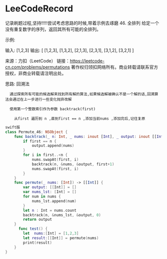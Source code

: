 # LeeCodeRecord
记录刷题过程,坚持!!!!!尝试考虑思路的时候,带着示例去琢磨
46. 全排列
给定一个没有重复数字的序列，返回其所有可能的全排列。

示例:

输入: [1,2,3]
输出:
[
  [1,2,3],
  [1,3,2],
  [2,1,3],
  [2,3,1],
  [3,1,2],
  [3,2,1]
]

来源：力扣（LeetCode）
链接：https://leetcode-cn.com/problems/permutations
著作权归领扣网络所有。商业转载请联系官方授权，非商业转载请注明出处。

思路: 
      回溯法 
      
      通过探索所有可能的候选解来找到所有解的算法,如果候选解被确认不是一个解的话,回溯算法会通过在上一步进行一些变化抛弃改解
      
      使用第一个整数索引作为参数 backtrack(first)
      
        从first 遍历到 n ,直到first == n ,添加当前nums ,添加完后,记住复原
        
```swift
swift版
class Permute_46: NSObject {
    func backtrack(_ n: Int, _ nums: inout [Int], _ output: inout [[Int]], _ first: Int) {
        if first == n {
            output.append(nums)
        }
        for i in first..<n {
            nums.swapAt(first, i)
            backtrack(n, &nums, &output, first+1)
            nums.swapAt(first, i)
        }
    }
    func permute(_ nums: [Int]) -> [[Int]] {
        var output: [[Int]] = []
        var nums_lst: [Int] = []
        for num in nums {
            nums_lst.append(num)
        }
        let n : Int = nums.count
        backtrack(n, &nums_lst, &output, 0)
        return output
    }
      func test() {
        let  nums:[Int] = [1,2,3]
        let result:[[Int]] = permute(nums)
        print(result)
    }
}
```
